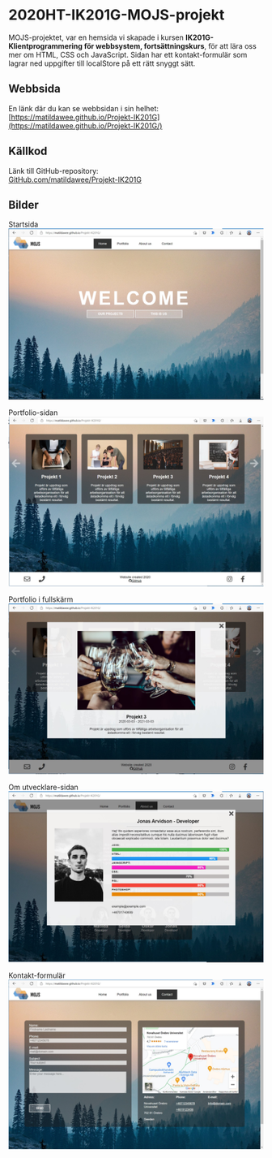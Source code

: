# 2020HT-IK201G-MOJS-projekt
MOJS-projektet, var en hemsida vi skapade i kursen **IK201G-Klientprogrammering för webbsystem, fortsättningskurs**, för att lära oss mer om HTML, CSS och JavaScript. Sidan har ett kontakt-formulär som lagrar ned uppgifter till localStore på ett rätt snyggt sätt. 

## Webbsida
En länk där du kan se webbsidan i sin helhet:  
[https://matildawee.github.io/Projekt-IK201G](https://matildawee.github.io/Projekt-IK201G/)

## Källkod
Länk till GitHub-repository:  
[GitHub.com/matildawee/Projekt-IK201G](https://github.com/matildawee/Projekt-IK201G)

## Bilder
  
Startsida  
![IK201G-projektarbete: MOJS-webbsida start](./img/2020-09-IK201G-MOJS-1start.jpg)
  
Portfolio-sidan  
![IK201G-projektarbete: MOJS-webbsida portfolio](./img/2020-09-IK201G-MOJS-2portfolio.jpg)
  
Portfolio i fullskärm  
![IK201G-projektarbete: MOJS-webbsida portfolio fullskärm](./img/2020-09-IK201G-MOJS-3portfolio.jpg)
  
Om utvecklare-sidan  
![IK201G-projektarbete: MOJS-webbsida about](./img/2020-09-IK201G-MOJS-4about.jpg)
  
Kontakt-formulär  
![IK201G-projektarbete: MOJS-webbsida contact](./img/2020-09-IK201G-MOJS-5contact.jpg)
  
  